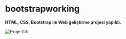 ﻿# bootstrapworking
 
**HTML, CSS, Bootstrap ile Web geliştirme projesi yapıldı.**

![Proje Gifi](https://github.com/Kadirtur/bootstrapworking/blob/main/readme.gif)
